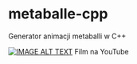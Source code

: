 # metaballe-cpp
Generator animacji metaballi w C++

[![IMAGE ALT TEXT](http://img.youtube.com/vi/xPGmGHpjhwA/0.jpg)](http://www.youtu.be/xPGmGHpjhwA "Metaballe C++ SFML")
Film na YouTube

